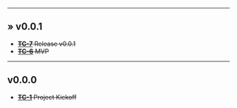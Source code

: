 ___
## &raquo; v0.0.1
* ~~[**TC-7**](https://daniel-hengyu-xiang.atlassian.net/browse/TC-7) Release v0.0.1~~
* ~~[**TC-6**](https://daniel-hengyu-xiang.atlassian.net/browse/TC-6) MVP~~
___
## v0.0.0
* ~~[**TC-1**](https://daniel-hengyu-xiang.atlassian.net/browse/TC-1) Project Kickoff~~